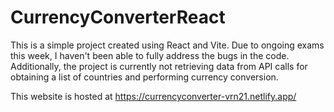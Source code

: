 # CurrencyConverterReact

This is a simple project created using React and Vite. Due to ongoing exams this week, I haven't been able to fully address the bugs in the code. Additionally, the project is currently not retrieving data from API calls for obtaining a list of countries and performing currency conversion.

This website is hosted at https://currencyconverter-vrn21.netlify.app/
